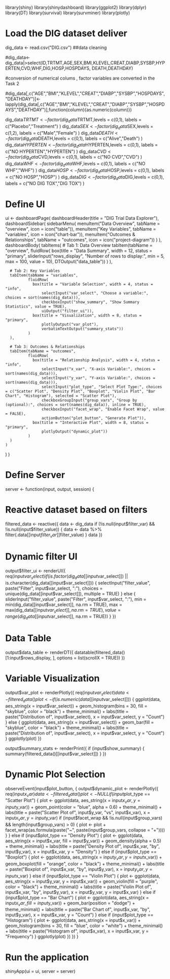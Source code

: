library(shiny)
library(shinydashboard)
library(ggplot2)
library(dplyr)
library(DT)
library(survival)
library(survminer)
library(plotly)

# Load the DIG dataset  deliver
dig_data <- read.csv("DIG.csv")
##data cleaning

#dig_data<- dig_data|>select(ID,TRTMT,AGE,SEX,BMI,KLEVEL,CREAT,DIABP,SYSBP,HYPERTEN,CVD,WHF,DIG,HOSP,HOSPDAYS, DEATH,DEATHDAY)

#conversion of numerical colums , factor variables are converted in the Task 2 

#dig_data[,c("AGE","BMI","KLEVEL","CREAT","DIABP","SYSBP","HOSPDAYS","DEATHDAY")]<- lapply(dig_data[,c("AGE","BMI","KLEVEL","CREAT","DIABP","SYSBP","HOSPDAYS","DEATHDAY")],function(column){as.numeric(column)}) 

  
dig_data$TRTMT<- factor(dig_data$TRTMT,levels = c(0,1), labels = c("Placebo","Treatment") )
dig_data$SEX<- factor(dig_data$SEX,levels = c(1,2), labels = c("Male","Female") )
dig_data$DEATH<- factor(dig_data$DEATH,levels = c(0,1), labels = c("Alive","Death") )
dig_data$HYPERTEN<- factor(dig_data$HYPERTEN,levels = c(0,1), labels = c("NO HYPERTEN","HYPERTEN") )
dig_data$CVD<- factor(dig_data$CVD,levels = c(0,1), labels = c("NO CVD","CVD") )
dig_data$WHF<- factor(dig_data$WHF,levels = c(0,1), labels = c("NO WHF","WHF") )
dig_data$HOSP<- factor(dig_data$HOSP,levels = c(0,1), labels = c("NO HOSP","HOSP") )
dig_data$DIG<- factor(dig_data$DIG,levels = c(0,1), labels = c("NO DIG TOX","DIG TOX") )


# Define UI
ui <- dashboardPage(
  dashboardHeader(title = "DIG Trial Data Explorer"),
  dashboardSidebar(
    sidebarMenu(
      menuItem("Data Overview", tabName = "overview", icon = icon("table")),
      menuItem("Key Variables", tabName = "variables", icon = icon("chart-bar")),
      menuItem("Outcomes & Relationships", tabName = "outcomes", icon = icon("project-diagram"))
    )
  ),
  dashboardBody(
    tabItems(
      # Tab 1: Data Overview
      tabItem(tabName = "overview",
              fluidRow(
                box(title = "Data Summary", width = 12, status = "primary",
                    sliderInput("rows_display", "Number of rows to display:", min = 5, max = 100, value = 10),
                    DTOutput("data_table"))
              )
      ),
      
      # Tab 2: Key Variables
      tabItem(tabName = "variables",
              fluidRow(
                box(title = "Variable Selection", width = 4, status = "info",
                    selectInput("var_select", "Choose a variable:", choices = sort(names(dig_data))),
                    checkboxInput("show_summary", "Show Summary Statistics", value = TRUE),
                    uiOutput("filter_ui")),
                box(title = "Visualization", width = 8, status = "primary",
                    plotlyOutput("var_plot"),
                    verbatimTextOutput("summary_stats"))
              )
      ),
      
      # Tab 3: Outcomes & Relationships
      tabItem(tabName = "outcomes",
              fluidRow(
                box(title = "Relationship Analysis", width = 4, status = "info",
                    selectInput("x_var", "X-axis Variable:", choices = sort(names(dig_data))),
                    selectInput("y_var", "Y-axis Variable:", choices = sort(names(dig_data))),
                    selectInput("plot_type", "Select Plot Type:", choices = c("Scatter Plot", "Density Plot", "Boxplot", "Violin Plot", "Bar Chart", "Histogram"), selected = "Scatter Plot"),
                    checkboxGroupInput("group_vars", "Group by (optional):", choices = sort(names(dig_data)), inline = TRUE),
                    checkboxInput("facet_wrap", "Enable Facet Wrap", value = FALSE),
                    actionButton("plot_button", "Generate Plot")),
                box(title = "Interactive Plot", width = 8, status = "primary",
                    plotlyOutput("dynamic_plot"))
              )
      )
    )
  )
)

# Define Server
server <- function(input, output, session) {
  # Reactive dataset based on filters
  filtered_data <- reactive({
    data <- dig_data
    if (!is.null(input$filter_var) && !is.null(input$filter_value)) {
      data <- data %>% filter(.data[[input$filter_var]] %in% input$filter_value)
    }
    data
  })
  
  # Dynamic filter UI
  output$filter_ui <- renderUI({
    req(input$var_select)
    if (is.factor(dig_data[[input$var_select]]) || is.character(dig_data[[input$var_select]])) {
      selectInput("filter_value", paste("Filter", input$var_select, ":"),
                  choices = unique(dig_data[[input$var_select]]), multiple = TRUE)
    } else {
      sliderInput("filter_value", paste("Filter", input$var_select, ":"),
                  min = min(dig_data[[input$var_select]], na.rm = TRUE),
                  max = max(dig_data[[input$var_select]], na.rm = TRUE),
                  value = range(dig_data[[input$var_select]], na.rm = TRUE))
    }
  })
  
  # Data Table
  output$data_table <- renderDT({
    datatable(filtered_data()[1:input$rows_display, ], options = list(scrollX = TRUE))
  })
  
  # Variable Visualization
  output$var_plot <- renderPlotly({
    req(input$var_select)
    data <- filtered_data()
    plot <- if (is.numeric(data[[input$var_select]])) {
      ggplot(data, aes_string(x = input$var_select)) +
        geom_histogram(bins = 30, fill = "skyblue", color = "black") +
        theme_minimal() +
        labs(title = paste("Distribution of", input$var_select), x = input$var_select, y = "Count")
    } else {
      ggplot(data, aes_string(x = input$var_select)) +
        geom_bar(fill = "skyblue", color = "black") +
        theme_minimal() +
        labs(title = paste("Distribution of", input$var_select), x = input$var_select, y = "Count")
    }
    ggplotly(plot)
  })
  
  output$summary_stats <- renderPrint({
    if (input$show_summary) {
      summary(filtered_data()[[input$var_select]])
    }
  })
  
  # Dynamic Plot Selection
  observeEvent(input$plot_button, {
    output$dynamic_plot <- renderPlotly({
      req(input$x_var)
      data <- filtered_data()
      plot <- NULL
      if (input$plot_type == "Scatter Plot") {
        plot <- ggplot(data, aes_string(x = input$x_var, y = input$y_var)) +
          geom_point(color = "blue", alpha = 0.6) +
          theme_minimal() +
          labs(title = paste("Scatter Plot of", input$y_var, "vs", input$x_var),
               x = input$x_var, y = input$y_var)
        if (input$facet_wrap && !is.null(input$group_vars) && length(input$group_vars) > 0) {
          plot <- plot + facet_wrap(as.formula(paste("~", paste(input$group_vars, collapse = "+"))))
        }
      } else if (input$plot_type == "Density Plot") {
        plot <- ggplot(data, aes_string(x = input$x_var, fill = input$y_var)) +
          geom_density(alpha = 0.5) +
          theme_minimal() +
          labs(title = paste("Density Plot of", input$x_var, "by", input$y_var),
               x = input$x_var, y = "Density")
      } else if (input$plot_type == "Boxplot") {
        plot <- ggplot(data, aes_string(x = input$y_var, y = input$x_var)) +
          geom_boxplot(fill = "orange", color = "black") +
          theme_minimal() +
          labs(title = paste("Boxplot of", input$x_var, "by", input$y_var),
               x = input$y_var, y = input$x_var)
      } else if (input$plot_type == "Violin Plot") {
        plot <- ggplot(data, aes_string(x = input$y_var, y = input$x_var)) +
          geom_violin(fill = "purple", color = "black") +
          theme_minimal() +
          labs(title = paste("Violin Plot of", input$x_var, "by", input$y_var),
               x = input$y_var, y = input$x_var)
      } else if (input$plot_type == "Bar Chart") {
        plot <- ggplot(data, aes_string(x = input$x_var, fill = input$y_var)) +
          geom_bar(position = "dodge") +
          theme_minimal() +
          labs(title = paste("Bar Chart of", input$x_var, "by", input$y_var),
               x = input$x_var, y = "Count")
      } else if (input$plot_type == "Histogram") {
        plot <- ggplot(data, aes_string(x = input$x_var)) +
          geom_histogram(bins = 30, fill = "blue", color = "white") +
          theme_minimal() +
          labs(title = paste("Histogram of", input$x_var), x = input$x_var, y = "Frequency")
      }
      ggplotly(plot)
    })
  })
}

# Run the application
shinyApp(ui = ui, server = server)
